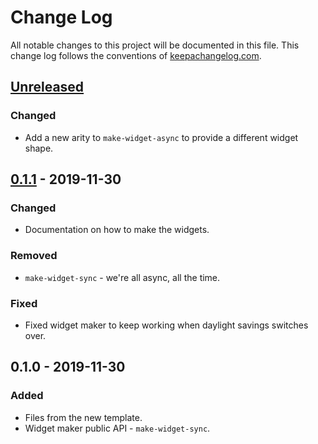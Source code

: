 # Change Log
All notable changes to this project will be documented in this file. This change log follows the conventions of [keepachangelog.com](http://keepachangelog.com/).

## [Unreleased]
### Changed
- Add a new arity to `make-widget-async` to provide a different widget shape.

## [0.1.1] - 2019-11-30
### Changed
- Documentation on how to make the widgets.

### Removed
- `make-widget-sync` - we're all async, all the time.

### Fixed
- Fixed widget maker to keep working when daylight savings switches over.

## 0.1.0 - 2019-11-30
### Added
- Files from the new template.
- Widget maker public API - `make-widget-sync`.

[Unreleased]: https://github.com/your-name/jugendstil/compare/0.1.1...HEAD
[0.1.1]: https://github.com/your-name/jugendstil/compare/0.1.0...0.1.1
